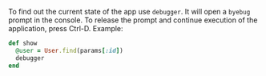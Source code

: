 To find out the current state of the app use `debugger`. It will open a `byebug` prompt in the console. To release the prompt and continue execution of the application, press Ctrl-D. Example:
```ruby
def show
  @user = User.find(params[:id])
  debugger
end
```
